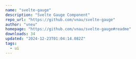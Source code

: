 ```yaml
---
name: "svelte-gauge"
description: "Svelte Gauge Component"
repo_url: "https://github.com/vnau/svelte-gauge"
author: "vneu"
homepage: "https://github.com/vnau/svelte-gauge#readme"
downloads: 34
updated: "2024-12-23T01:04:14.082Z"
tags: 
  - ui
---
```


